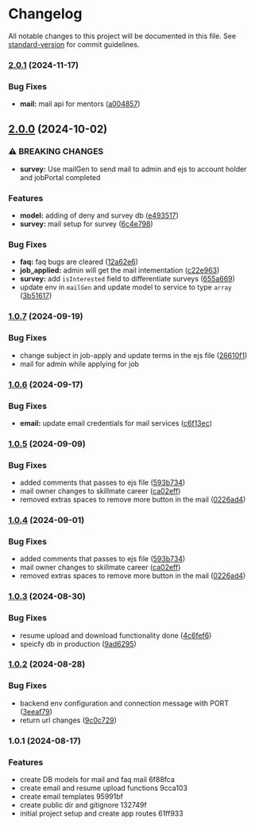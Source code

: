 # Changelog

All notable changes to this project will be documented in this file. See [standard-version](https://github.com/conventional-changelog/standard-version) for commit guidelines.

### [2.0.1](https://www.github.com/skillmatedev/api/compare/v2.0.0...v2.0.1) (2024-11-17)


### Bug Fixes

* **mail:** mail api for mentors ([a004857](https://www.github.com/skillmatedev/api/commit/a0048575303de960549d3aa3dfba79957f91ccb2))

## [2.0.0](https://www.github.com/skillmatedev/api/compare/v1.0.7...v2.0.0) (2024-10-02)


### ⚠ BREAKING CHANGES

* **survey:** Use mailGen to send mail to admin and ejs to account holder and jobPortal completed

### Features

* **model:** adding of deny and survey db ([e493517](https://www.github.com/skillmatedev/api/commit/e4935178509be83b0a27fcb0bee53a6e3b633350))
* **survey:** mail setup for survey ([6c4e798](https://www.github.com/skillmatedev/api/commit/6c4e7983de7a33e1f7d43750de342cd048378b0d))


### Bug Fixes

* **faq:** faq bugs are cleared ([12a62e6](https://www.github.com/skillmatedev/api/commit/12a62e64e42542a1698f904082fa600d4cc2ec9c))
* **job_applied:** admin will get the mail intementation ([c22e963](https://www.github.com/skillmatedev/api/commit/c22e96374fa0935bf872b4e7c6385b7ad8affda6))
* **survey:** add `isInterested` field to differentiate surveys ([655a669](https://www.github.com/skillmatedev/api/commit/655a669f6148a43dbb5eb44762cfa02ae17dbf61))
* update env in `mailGen` and update model to service to type `array` ([3b51617](https://www.github.com/skillmatedev/api/commit/3b5161714ce59e6f3be1c9f82b2515af780281a8))

### [1.0.7](https://github.com-work/skillmatedev/api/compare/v1.0.6...v1.0.7) (2024-09-19)


### Bug Fixes

* change subject in job-apply and update terms in the ejs file ([26610f1](https://github.com-work/skillmatedev/api/commit/26610f12cde089808587bcddcdff713fa5dee801))
* mail for admin while applying for job

### [1.0.6](https://github.com-work/skillmatedev/api/compare/v1.0.5...v1.0.6) (2024-09-17)


### Bug Fixes

* **email:** update email credentials for mail services ([c6f13ec](https://github.com-work/skillmatedev/api/commit/c6f13ec7fbab49729ad3c56942c5501a73d88caa))

### [1.0.5](https://github.com-work/skillmatedev/api/compare/v1.0.3...v1.0.5) (2024-09-09)


### Bug Fixes

* added comments that passes to ejs file ([593b734](https://github.com-work/skillmatedev/api/commit/593b73408fb9a1dacf2a8f0bf8eb1057a765205c))
* mail owner changes to skillmate career ([ca02eff](https://github.com-work/skillmatedev/api/commit/ca02eff1295186ad26d01e03519b36dfbaf49095))
* removed extras spaces to remove more button in the mail ([0226ad4](https://github.com-work/skillmatedev/api/commit/0226ad4895fb3f563365870b0747ec61aeda64a4))

### [1.0.4](https://github.com-work/skillmatedev/api/compare/v1.0.3...v1.0.4) (2024-09-01)


### Bug Fixes

* added comments that passes to ejs file ([593b734](https://github.com-work/skillmatedev/api/commit/593b73408fb9a1dacf2a8f0bf8eb1057a765205c))
* mail owner changes to skillmate career ([ca02eff](https://github.com-work/skillmatedev/api/commit/ca02eff1295186ad26d01e03519b36dfbaf49095))
* removed extras spaces to remove more button in the mail ([0226ad4](https://github.com-work/skillmatedev/api/commit/0226ad4895fb3f563365870b0747ec61aeda64a4))

### [1.0.3](https://github.com-work/skillmatedev/api/compare/v1.0.2...v1.0.3) (2024-08-30)


### Bug Fixes

* resume upload and download functionality done ([4c6fef6](https://github.com-work/skillmatedev/api/commit/4c6fef65341e5564f356e466f1d11c141497b23c))
* speicfy db in production ([9ad6295](https://github.com-work/skillmatedev/api/commit/9ad6295780f13878e99a4df7e5b81687d68bebd0))

### [1.0.2](https://github.com-work/skillmatedev/api/compare/v1.0.1...v1.0.2) (2024-08-28)


### Bug Fixes

* backend env configuration and connection message with PORT ([3eeaf79](https://github.com-work/skillmatedev/api/commit/3eeaf79f336431b604ffa4995ac09e992ff78d9b))
* return url changes ([9c0c729](https://github.com-work/skillmatedev/api/commit/9c0c729ae4fd1e0661276f3271b18537ff3bc240))

### 1.0.1 (2024-08-17)


### Features

* create DB models for mail and faq mail 6f88fca
* create email and resume upload functions 9cca103
* create email templates 95991bf
* create public dir and gitignore 132749f
* initial project setup and create app routes 61ff933
